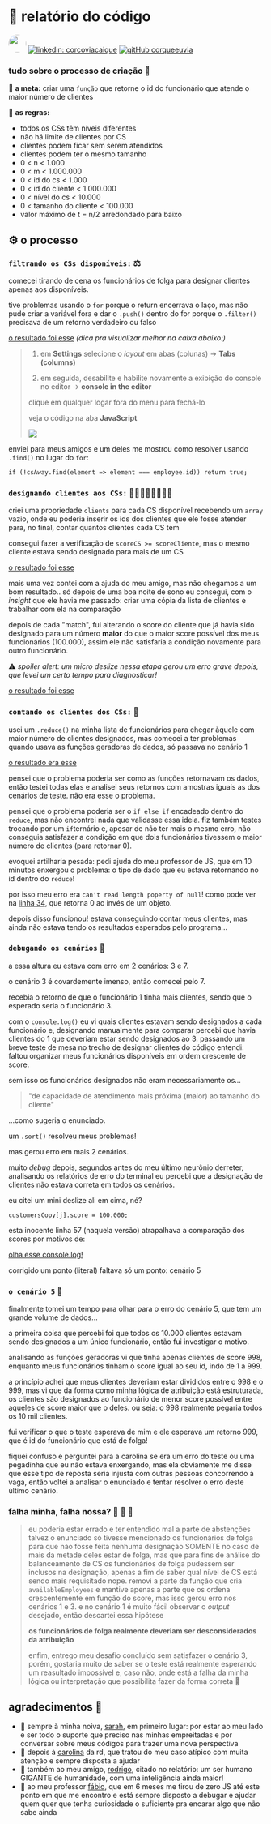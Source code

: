 # :page_facing_up: relatório do código

[<img src="https://i.ibb.co/kQc8kwT/eu.png" width="35" style="border-radius:50%">](https://corqueeuvia.github.io)
[![linkedin: corcoviacaique](https://img.shields.io/badge/LinkedIn-0077B5?style=for-the-badge&logo=linkedin&logoColor=white)](https://www.linkedin.com/in/corcoviacaique/)   [![gitHub corqueeuvia](https://img.shields.io/github/followers/corqueeuvia?label=follow&style=for-the-badge)](https://github.com/corqueeuvia)
### tudo sobre o processo de criação :brain:

:dart: **a meta:** criar uma `função` que retorne o id do funcionário que atende o maior número de clientes

:scroll: **as regras:**
* todos os CSs têm níveis diferentes
* não há limite de clientes por CS
* clientes podem ficar sem serem atendidos
* clientes podem ter o mesmo tamanho
* 0 < n < 1.000
* 0 < m < 1.000.000
* 0 < id do cs < 1.000
* 0 < id do cliente < 1.000.000
* 0 < nível do cs < 10.000
* 0 < tamanho do cliente < 100.000
* valor máximo de t = n/2 arredondado para baixo

## :gear: o processo
### `filtrando os CSs disponíveis:` :balance_scale:
comecei tirando de cena os funcionários de folga para designar clientes apenas aos disponíveis.

tive problemas usando o `for` porque o return encerrava o laço, mas não pude criar a variável fora e dar o `.push()` dentro do for porque o `.filter()` precisava de um retorno verdadeiro ou falso

[o resultado foi esse](https://jsfiddle.net/y09pf426/) *(dica pra visualizar melhor na caixa abaixo:)*

> 1. em **Settings** selecione o *layout*  em abas (colunas) → **Tabs (columns)**
> 
> 2. em seguida, desabilite e habilite novamente a exibição do console no editor → **console in the editor**
> 
> clique em qualquer logar fora do menu para fechá-lo
> 
> veja o código na aba **JavaScript**
> 
> <a href="https://ibb.co/rphgpPZ"><img src="https://i.ibb.co/vdWbd5J/js-fiddle.png"></a>

enviei para meus amigos e um deles me mostrou como resolver usando `.find()` no lugar do `for`:

`if (!csAway.find(element => element === employee.id)) return true;`

### `designando clientes aos CSs:` 	:family_woman_woman_girl_girl::family_man_man_boy_boy:
criei uma propriedade `clients` para cada CS disponível recebendo um `array` vazio, onde eu poderia inserir os ids dos clientes que ele fosse atender para, no final, contar quantos clientes cada CS tem

consegui fazer a verificação de `scoreCS >= scoreCliente`, mas o mesmo cliente estava sendo designado para mais de um CS

[o resultado foi esse](https://jsfiddle.net/1sj2xz9o/)

mais uma vez contei com a ajuda do meu amigo, mas não chegamos a um bom resultado.. só depois de uma boa noite de sono eu consegui, com o *insight* que ele havia me passado: criar uma cópia da lista de clientes e trabalhar com ela na comparação

depois de cada "match", fui alterando o score do cliente que já havia sido designado para um número **maior** do que o maior score possível dos meus funcionários (100.000), assim ele não satisfaria a condição novamente para outro funcionário.

:warning: *spoiler alert: um micro deslize nessa etapa gerou um erro grave depois, que levei um certo tempo para diagnosticar!*

[o resultado foi esse](https://jsfiddle.net/4zf7tguw/)

### `contando os clientes dos CSs:` :abacus:

usei um `.reduce()` na minha lista de funcionários para chegar àquele com maior número de clientes designados, mas comecei a ter problemas quando usava as funções geradoras de dados, só passava no cenário 1

[o resultado era esse](https://jsfiddle.net/jkob5hmc/)

pensei que o problema poderia ser como as funções retornavam os dados, então testei todas elas e analisei seus retornos com amostras iguais as dos cenários de teste. não era esse o problema.

pensei que o problema poderia ser o `if else if` encadeado dentro do `reduce`, mas não encontrei nada que validasse essa ideia. fiz também testes trocando por um `if`ternário e, apesar de não ter mais o mesmo erro, não conseguia satisfazer a condição em que dois funcionários tivessem o maior número de clientes (para retornar 0).

evoquei artilharia pesada: pedi ajuda do meu professor de JS, que em 10 minutos enxergou o problema: o tipo de dado que eu estava retornando no id dentro do `reduce`! 

por isso meu erro era `can't read length poperty of null`! como pode ver na [linha 34](https://jsfiddle.net/jkob5hmc/), que retorna 0 ao invés de um objeto.

depois disso funcionou! estava conseguindo contar meus clientes, mas ainda não estava tendo os resultados esperados pelo programa...

### `debugando os cenários` :bug:
a essa altura eu estava com erro em 2 cenários: 3 e 7.

o cenário 3 é covardemente imenso, então comecei pelo 7.

recebia o retorno de que o funcionário 1 tinha mais clientes, sendo que o esperado seria o funcionário 3.

com o `console.log()` eu vi quais clientes estavam sendo designados a cada funcionário e, designando manualmente para comparar percebi que havia clientes do 1 que deveriam estar sendo designados ao 3. passando um breve teste de mesa no trecho de designar clientes do código entendi: faltou organizar meus funcionários disponíveis em ordem crescente de score.

sem isso os funcionários designados não eram necessariamente os...
> "de capacidade de atendimento mais próxima (maior) ao tamanho do cliente"

...como sugeria o enunciado.

um `.sort()` resolveu meus problemas!

mas gerou erro em mais 2 cenários.

muito *debug* depois, segundos antes do meu último neurônio derreter, analisando os relatórios de erro do terminal eu percebi que a designação de clientes não estava correta em todos os cenários.

eu citei um mini deslize ali em cima, né?

`customersCopy[j].score = 100.000;`

esta inocente linha 57 (naquela versão) atrapalhava a comparação dos scores por motivos de:

[olha esse console.log!](https://jsfiddle.net/hszn6tar/)

corrigido um ponto (literal) faltava só um ponto: cenário 5

### `o cenário 5` :dragon_face:
finalmente tomei um tempo para olhar para o erro do cenário 5, que tem um grande volume de dados...

a primeira coisa que percebi foi que todos os 10.000 clientes estavam sendo designados a um único funcionário, então fui investigar o motivo.

analisando as funções geradoras vi que tinha apenas clientes de score 998, enquanto meus funcionários tinham o score igual ao seu id, indo de 1 a 999.

a princípio achei que meus clientes deveriam estar divididos entre o 998 e o 999, mas vi que da forma como minha lógica de atribuição está estruturada, os clientes são designados ao funcionário de menor score possível entre aqueles de score maior que o deles. ou seja: o 998 realmente pegaria todos os 10 mil clientes.

fui verificar o que o teste esperava de mim e ele esperava um retorno 999, que é id do funcionário que está de folga!

fiquei confuso e perguntei para a carolina se era um erro do teste ou uma pegadinha que eu não estava enxergando, mas ela obviamente me disse que esse tipo de reposta seria injusta com outras pessoas concorrendo à vaga, então voltei a analisar o enunciado e tentar resolver o erro deste último cenário.

### falha minha, falha nossa? :see_no_evil: :hear_no_evil: :speak_no_evil:
> eu poderia estar errado e ter entendido mal a parte de abstenções
> talvez o enunciado só tivesse mencionado os funcionários de folga para que não fosse feita nenhuma designação SOMENTE no caso de mais da metade deles estar de folga, mas que para fins de análise do balanceamento de CS os funcionários de folga pudessem ser inclusos na designação, apenas a fim de saber qual nível de CS está sendo mais requisitado
> nope. removi a parte da função que cria `availableEmployees` e mantive apenas a parte que os ordena crescentemente em função do score, mas isso gerou erro nos cenários 1 e 3. e no cenário 1 é muito fácil observar o *output* desejado, então descartei essa hipótese
> 
> **os funcionários de folga realmente deveriam ser desconsiderados da atribuição**
>
> enfim, entrego meu desafio concluído sem satisfazer o cenário 3, porém, gostaria muito de saber se o teste está realmente esperando um reasultado impossível e, caso não, onde está a falha da minha lógica ou interpretação que possibilita fazer da forma correta 	:slightly_smiling_face:

## agradecimentos :smiling_face_with_three_hearts:
* :1st_place_medal: sempre à minha noiva, [sarah](https://www.linkedin.com/in/sarahnani/), em primeiro lugar: por estar ao meu lado e ser todo o suporte que preciso nas minhas empreitadas e por conversar sobre meus códigos para trazer uma nova perspectiva
* :2nd_place_medal: depois à [carolina](https://www.linkedin.com/in/carolinasilvagc/) da rd, que tratou do meu caso atípico com muita atenção e sempre disposta a ajudar
* :3rd_place_medal: também ao meu amigo, [rodrigo](https://www.linkedin.com/in/rodrigozaum/), citado no relatório: um ser humano GIGANTE de humanidade, com uma inteligência ainda maior!
* :medal_sports: ao meu professor [fábio](https://www.linkedin.com/in/fabio1990henrique/), que em 6 meses me tirou de zero JS até este ponto em que me encontro e está sempre disposto a debugar e ajudar quem quer que tenha curiosidade o suficiente pra encarar algo que não sabe ainda

